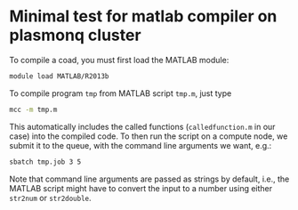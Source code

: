 # Minimal test for matlab compiler on plasmonq cluster

To compile a coad, you must first load the MATLAB module:
```sh
module load MATLAB/R2013b
```

To compile program `tmp` from MATLAB script `tmp.m`, just type
```sh
mcc -m tmp.m
```

This automatically includes the called functions (`calledfunction.m`
in our case) into the compiled code. To then run the script on a
compute node, we submit it to the queue, with the command line
arguments we want, e.g.:
```sh
sbatch tmp.job 3 5
```

Note that command line arguments are passed as strings by default,
i.e., the MATLAB script might have to convert the input to a number
using either `str2num` or `str2double`.